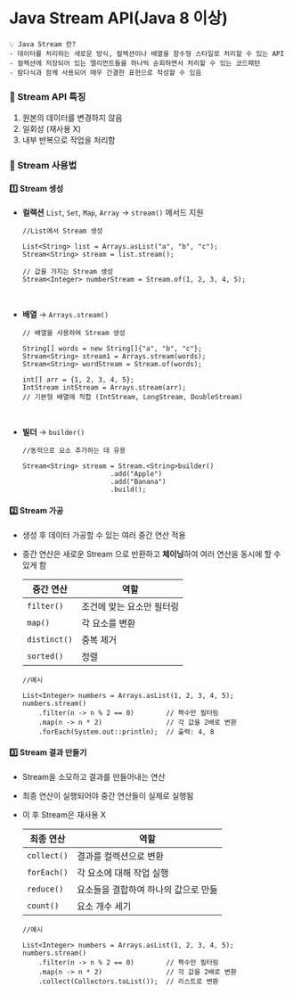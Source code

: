# Java Stream API(Java 8 이상)

```
💡 Java Stream 란?
- 데이터를 처리하는 새로운 방식, 컬렉션이나 배열을 함수형 스타일로 처리할 수 있는 API
- 컬렉션에 저장되어 있는 엘리먼트들을 하나씩 순회하면서 처리할 수 있는 코드패턴
- 람다식과 함께 사용되어 매우 간결한 표현으로 작성할 수 있음
```

### 📌 Stream API 특징

1. 원본의 데이터를 변경하지 않음
2. 일회성 (재사용 X)
3. 내부 반복으로 작업을 처리함

### 📌 Stream 사용법

#### 1️⃣ Stream 생성
- **컬렉션**  `List`, `Set`, `Map`, `Array` → `stream()` 메서드 지원

    ```
    //List에서 Stream 생성

    List<String> list = Arrays.asList("a", "b", "c");
    Stream<String> stream = list.stream();
    ```

    ```
    // 값을 가지는 Stream 생성
    Stream<Integer> numberStream = Stream.of(1, 2, 3, 4, 5);
    ```

    <br>    
    
- **배열** → `Arrays.stream()`
    ```
    // 배열을 사용하여 Stream 생성

    String[] words = new String[]{"a", "b", "c"};
    Stream<String> stream1 = Arrays.stream(words);
    Stream<String> wordStream = Stream.of(words);

    int[] arr = {1, 2, 3, 4, 5};
    IntStream intStream = Arrays.stream(arr); 
    // 기본형 배열에 적합 (IntStream, LongStream, DoubleStream)
    ```

    <br>    
    
- **빌더** → `builder()`
    ```
    //동적으로 요소 추가하는 데 유용

    Stream<String> stream = Stream.<String>builder()
                          .add("Apple")
                          .add("Banana")
                          .build();
    ```

#### 2️⃣ Stream 가공
- 생성 후 데이터 가공할 수 있는 여러 중간 연산 적용
- 중간 연산은 새로운 Stream 으로 반환하고 **체이닝**하여 여러 연산을 동시에 할 수 있게 함

    |중간 연산|역할|
    |--------|---|
    |`filter()`|조건에 맞는 요소만 필터링|
    |`map()`|각 요소를 변환|
    |`distinct()`|중복 제거|
    |`sorted()`|정렬|

    ```
    //예시

    List<Integer> numbers = Arrays.asList(1, 2, 3, 4, 5);
    numbers.stream()
        .filter(n -> n % 2 == 0)        // 짝수만 필터링
        .map(n -> n * 2)                // 각 값을 2배로 변환
        .forEach(System.out::println);  // 출력: 4, 8
    ```

#### 3️⃣ Stream 결과 만들기
- Stream을 소모하고 결과를 만들어내는 연산
- 최종 연산이 실행되어야 중간 연산들이 실제로 실행됨 
- 이 후 Stream은 재사용 X

    |최종 연산|역할|
    |--------|---|
    |`collect()`|결과를 컬렉션으로 변환|
    |`forEach()`|각 요소에 대해 작업 실행|
    |`reduce()`|요소들을 결합하여 하나의 값으로 만듦|
    |`count()`|요소 개수 세기|

    ```
    //예시
    
    List<Integer> numbers = Arrays.asList(1, 2, 3, 4, 5);
    numbers.stream()
        .filter(n -> n % 2 == 0)        // 짝수만 필터링
        .map(n -> n * 2)                // 각 값을 2배로 변환
        .collect(Collectors.toList());  // 리스트로 변환
    ```